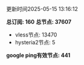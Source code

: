更新时间2025-05-15 13:16:12

**总订阅: 160**
**总节点: 37607**
- vless节点: 13470
- hysteria2节点: 5

**google ping有效节点: 441**
